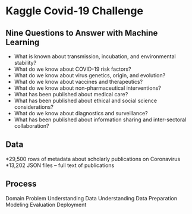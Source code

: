 # Kaggle Covid-19 Challenge

## Nine Questions to Answer with Machine Learning
* What is known about transmission, incubation, and environmental stability?
* What do we know about COVID-19 risk factors?
* What do we know about virus genetics, origin, and evolution?
* What do we know about vaccines and therapeutics?
* What do we know about non-pharmaceutical interventions?
* What has been published about medical care?
* What has been published about ethical and social science considerations?
* What do we know about diagnostics and surveillance?
* What has been published about information sharing and inter-sectoral collaboration?


## Data
*29,500 rows of metadata about scholarly publications on Coronavirus
*13,202 JSON files – full text of publications

## Process
Domain Problem Understanding
Data Understanding
Data Preparation
Modeling
Evaluation
Deployment
